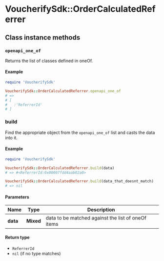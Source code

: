 # VoucherifySdk::OrderCalculatedReferrer

## Class instance methods

### `openapi_one_of`

Returns the list of classes defined in oneOf.

#### Example

```ruby
require 'VoucherifySdk'

VoucherifySdk::OrderCalculatedReferrer.openapi_one_of
# =>
# [
#   :'ReferrerId'
# ]
```

### build

Find the appropriate object from the `openapi_one_of` list and casts the data into it.

#### Example

```ruby
require 'VoucherifySdk'

VoucherifySdk::OrderCalculatedReferrer.build(data)
# => #<ReferrerId:0x00007fdd4aab02a0>

VoucherifySdk::OrderCalculatedReferrer.build(data_that_doesnt_match)
# => nil
```

#### Parameters

| Name | Type | Description |
| ---- | ---- | ----------- |
| **data** | **Mixed** | data to be matched against the list of oneOf items |

#### Return type

- `ReferrerId`
- `nil` (if no type matches)

